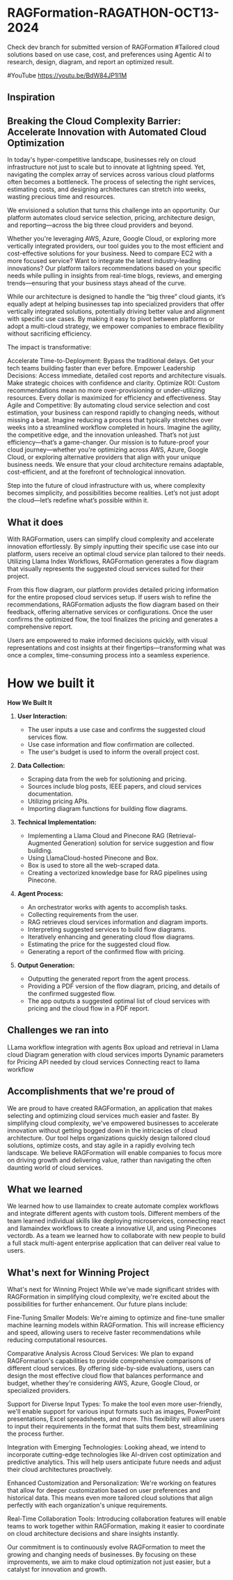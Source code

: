 # RAGFormation-RAGATHON-OCT13-2024

Check dev branch for submitted version of RAGFormation
#Tailored cloud solutions based on use case, cost, and preferences using Agentic AI to research, design, diagram, and report an optimized result.

#YouTube
https://youtu.be/BdW84JP1I1M
## Inspiration
## Breaking the Cloud Complexity Barrier: Accelerate Innovation with Automated Cloud Optimization
In today's hyper-competitive landscape, businesses rely on cloud infrastructure not just to scale but to innovate at lightning speed. Yet, navigating the complex array of services across various cloud platforms often becomes a bottleneck. The process of selecting the right services, estimating costs, and designing architectures can stretch into weeks, wasting precious time and resources.

We envisioned a solution that turns this challenge into an opportunity. Our platform automates cloud service selection, pricing, architecture design, and reporting—across the big three cloud providers and beyond.

Whether you're leveraging AWS, Azure, Google Cloud, or exploring more vertically integrated providers, our tool guides you to the most efficient and cost-effective solutions for your business. Need to compare EC2 with a more focused service? Want to integrate the latest industry-leading innovations? Our platform tailors recommendations based on your specific needs while pulling in insights from real-time blogs, reviews, and emerging trends—ensuring that your business stays ahead of the curve.

While our architecture is designed to handle the “big three” cloud giants, it’s equally adept at helping businesses tap into specialized providers that offer vertically integrated solutions, potentially driving better value and alignment with specific use cases. By making it easy to pivot between platforms or adopt a multi-cloud strategy, we empower companies to embrace flexibility without sacrificing efficiency.

The impact is transformative:

Accelerate Time-to-Deployment: Bypass the traditional delays. Get your tech teams building faster than ever before.
Empower Leadership Decisions: Access immediate, detailed cost reports and architecture visuals. Make strategic choices with confidence and clarity.
Optimize ROI: Custom recommendations mean no more over-provisioning or under-utilizing resources. Every dollar is maximized for efficiency and effectiveness.
Stay Agile and Competitive: By automating cloud service selection and cost estimation, your business can respond rapidly to changing needs, without missing a beat.
Imagine reducing a process that typically stretches over weeks into a streamlined workflow completed in hours. Imagine the agility, the competitive edge, and the innovation unleashed. That’s not just efficiency—that’s a game-changer.
Our mission is to future-proof your cloud journey—whether you're optimizing across AWS, Azure, Google Cloud, or exploring alternative providers that align with your unique business needs. We ensure that your cloud architecture remains adaptable, cost-efficient, and at the forefront of technological innovation.

Step into the future of cloud infrastructure with us, where complexity becomes simplicity, and possibilities become realities. Let’s not just adopt the cloud—let’s redefine what’s possible within it.



## What it does
With RAGFormation, users can simplify cloud complexity and accelerate innovation effortlessly. By simply inputting their specific use case into our platform, users receive an optimal cloud service plan tailored to their needs. Utilizing Llama Index Workflows, RAGFormation generates a flow diagram that visually represents the suggested cloud services suited for their project.

From this flow diagram, our platform provides detailed pricing information for the entire proposed cloud services setup. If users wish to refine the recommendations, RAGFormation adjusts the flow diagram based on their feedback, offering alternative services or configurations. Once the user confirms the optimized flow, the tool finalizes the pricing and generates a comprehensive report.

Users are empowered to make informed decisions quickly, with visual representations and cost insights at their fingertips—transforming what was once a complex, time-consuming process into a seamless experience.

# How we built it


**How We Built It**

1. **User Interaction:**
   - The user inputs a use case and confirms the suggested cloud services flow.
   - Use case information and flow confirmation are collected.
   - The user's budget is used to inform the overall project cost.

2. **Data Collection:**
   - Scraping data from the web for solutioning and pricing.
   - Sources include blog posts, IEEE papers, and cloud services documentation.
   - Utilizing pricing APIs.
   - Importing diagram functions for building flow diagrams.

3. **Technical Implementation:**
   - Implementing a Llama Cloud and Pinecone RAG (Retrieval-Augmented Generation) solution for service suggestion and flow building.
   - Using LlamaCloud-hosted Pinecone and Box.
   - Box is used to store all the web-scraped data.
   - Creating a vectorized knowledge base for RAG pipelines using Pinecone.

4. **Agent Process:**
   - An orchestrator works with agents to accomplish tasks.
   - Collecting requirements from the user.
   - RAG retrieves cloud services information and diagram imports.
   - Interpreting suggested services to build flow diagrams.
   - Iteratively enhancing and generating cloud flow diagrams.
   - Estimating the price for the suggested cloud flow.
   - Generating a report of the confirmed flow with pricing.

5. **Output Generation:**
   - Outputting the generated report from the agent process.
   - Providing a PDF version of the flow diagram, pricing, and details of the confirmed suggested flow.
   - The app outputs a suggested optimal list of cloud services with pricing and the cloud flow in a PDF report.

## Challenges we ran into
LLama workflow integration with agents
Box upload and retrieval in Llama cloud
Diagram generation with cloud services imports
Dynamic parameters for Pricing API needed by cloud services
Connecting react to llama workflow

## Accomplishments that we're proud of
We are proud to have created RAGFormation, an application that makes selecting and optimizing cloud services much easier and faster. By simplifying cloud complexity, we've empowered businesses to accelerate innovation without getting bogged down in the intricacies of cloud architecture. Our tool helps organizations quickly design tailored cloud solutions, optimize costs, and stay agile in a rapidly evolving tech landscape. We believe RAGFormation will enable companies to focus more on driving growth and delivering value, rather than navigating the often daunting world of cloud services.

## What we learned 
We learned how to use llamaindex to create automate complex workflows and integrate different agents with custom tools. Different members of the team learned individual skills like deploying microservices, connecting react and llamaindex workflows to create a innovative UI, and using Pinecones vectordb. As a team we learned how to collaborate with new people to build a full stack multi-agent enterprise application that can deliver real value to users. 
## What's next for Winning Project
What's next for Winning Project
While we've made significant strides with RAGFormation in simplifying cloud complexity, we're excited about the possibilities for further enhancement. Our future plans include:

Fine-Tuning Smaller Models: We're aiming to optimize and fine-tune smaller machine learning models within RAGFormation. This will increase efficiency and speed, allowing users to receive faster recommendations while reducing computational resources.

Comparative Analysis Across Cloud Services: We plan to expand RAGFormation's capabilities to provide comprehensive comparisons of different cloud services. By offering side-by-side evaluations, users can design the most effective cloud flow that balances performance and budget, whether they're considering AWS, Azure, Google Cloud, or specialized providers.

Support for Diverse Input Types: To make the tool even more user-friendly, we'll enable support for various input formats such as images, PowerPoint presentations, Excel spreadsheets, and more. This flexibility will allow users to input their requirements in the format that suits them best, streamlining the process further.

Integration with Emerging Technologies: Looking ahead, we intend to incorporate cutting-edge technologies like AI-driven cost optimization and predictive analytics. This will help users anticipate future needs and adjust their cloud architectures proactively.

Enhanced Customization and Personalization: We're working on features that allow for deeper customization based on user preferences and historical data. This means even more tailored cloud solutions that align perfectly with each organization's unique requirements.

Real-Time Collaboration Tools: Introducing collaboration features will enable teams to work together within RAGFormation, making it easier to coordinate on cloud architecture decisions and share insights instantly.

Our commitment is to continuously evolve RAGFormation to meet the growing and changing needs of businesses. By focusing on these improvements, we aim to make cloud optimization not just easier, but a catalyst for innovation and growth.
